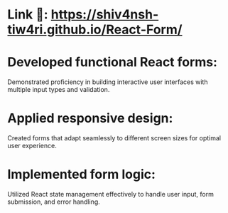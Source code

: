 # Link 🔗: https://shiv4nsh-tiw4ri.github.io/React-Form/ 
# Developed functional React forms: 
Demonstrated proficiency in building interactive user interfaces with multiple input types and validation.
# Applied responsive design: 
Created forms that adapt seamlessly to different screen sizes for optimal user experience.
# Implemented form logic: 
Utilized React state management effectively to handle user input, form submission, and error handling.
